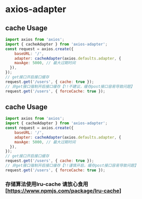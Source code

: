 # axios-adapter

## cache Usage

```javascript
import axios from 'axios';
import { cacheAdapter } from 'axios-adapter';
const request = axios.create({
	baseURL: '/',
	adapter: cacheAdapter(axios.defaults.adapter, {
    maxAge: 5000, // 最大过期时间
  }),
});
// get接口开启接口缓存
request.get('/users', { cache: true });
// 非get接口强制开启接口缓存【!!不建议，缓存post接口容易导致问题】
request.get('/users', { forceCache: true });
```

## cache Usage

```javascript
import axios from 'axios';
import { cacheAdapter } from 'axios-adapter';
const request = axios.create({
	baseURL: '/',
	adapter: cacheAdapter(axios.defaults.adapter, {
    maxAge: 5000, // 最大过期时间
  }),
});
// get接口开启接口缓存
request.get('/users', { cache: true });
// 非get接口强制开启接口缓存【!!谨慎开启，缓存post接口容易导致问题】
request.get('/users', { forceCache: true });

```

### 存储算法使用lru-cache 请放心食用[https://www.npmjs.com/package/lru-cache]
